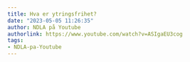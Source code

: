 ```yaml
---
title: Hva er ytringsfrihet?
date: "2023-05-05 11:26:35"
author: NDLA på Youtube
authorlink: https://www.youtube.com/watch?v=ASIgaEU3cog
tags:
- NDLA-pa-Youtube
---
```

